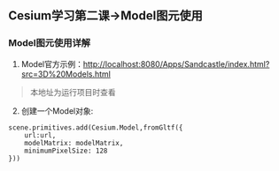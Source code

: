 ## Cesium学习第二课->Model图元使用

### Model图元使用详解
1. Model官方示例：<http://localhost:8080/Apps/Sandcastle/index.html?src=3D%20Models.html>

> 本地址为运行项目时查看

2. 创建一个Model对象:
```
scene.primitives.add(Cesium.Model,fromGltf({
    url:url,
    modelMatrix: modelMatrix,
    minimumPixelSize: 128
})) 
```